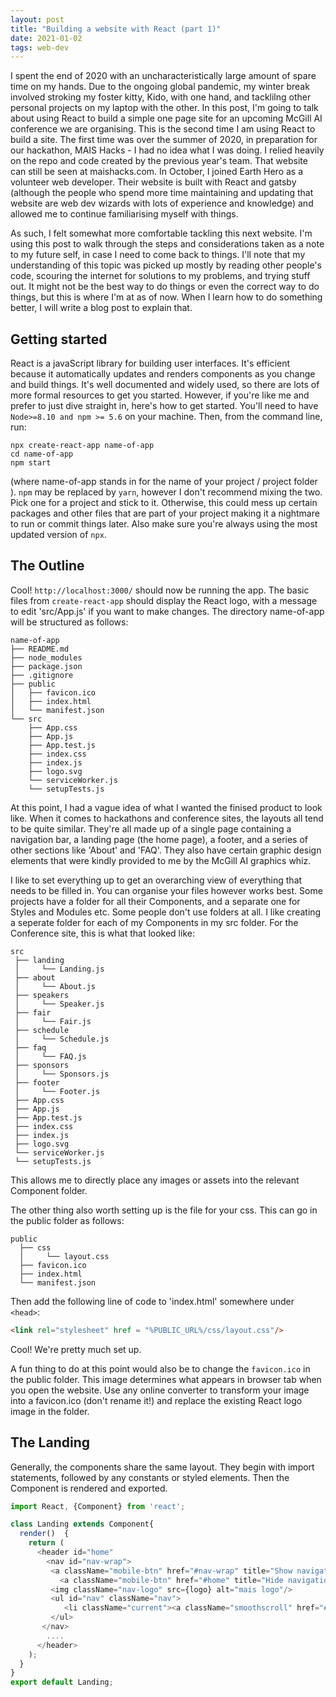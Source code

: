 ```yaml
---
layout: post
title: "Building a website with React (part 1)"
date: 2021-01-02
tags: web-dev
---
```


I spent the end of 2020 with an uncharacteristically large amount of spare time on my hands. Due to the ongoing global pandemic, my winter break involved stroking my
foster kitty, Kido, with one hand, and tacklilng other personal projects on my laptop with the other. In this post, I'm going to talk about using React to build a
simple one page site for an upcoming McGill AI conference we are organising.
This is the second time I am using React to build a site. The first time was over the summer of 2020, in preparation for our hackathon, MAIS Hacks - I had no idea what I
was doing. I relied heavily on the repo and code created by the previous year's team. That website can still be seen at maishacks.com.
In October, I joined Earth Hero as a volunteer web developer. Their website is built with React and gatsby (although the people who spend more time maintaining and updating
that website are web dev wizards with lots of experience and knowledge) and allowed me to continue familiarising myself with things.

As such, I felt somewhat more comfortable tackling this next website. I'm using this post to walk through the steps and considerations taken as a note to my future self, in case
I need to come back to things. I'll note that my understanding of this topic was picked up mostly by reading other people's code, scouring the internet for solutions to my
problems, and trying stuff out. It might not be the best way to do things or even the correct way to do things, but this is where I'm at as of now. When I learn how to
do something better, I will write a blog post to explain that.

## Getting started

React is a javaScript library for building user interfaces. It's efficient because it automatically updates and renders components as you change and build things.
It's well documented and widely used, so there are lots of more formal resources to get you started. However, if you're like me and prefer to just dive straight in, here's
how to get started. You'll need to have ```Node>=8.10 and npm >= 5.6``` on your machine.
Then, from the command line, run:
```
npx create-react-app name-of-app
cd name-of-app
npm start
```
(where name-of-app stands in for the name of your project / project folder ).
```npm``` may be replaced by ```yarn```, however I don't recommend mixing the two. Pick one for a project and stick to it. Otherwise, this could mess up certain
packages and other files that are part of your project making it a nightmare to run or commit things later. Also make sure you're always using the most updated version of ```npx```.


## The Outline

Cool! ```http://localhost:3000/``` should now be running the app. The basic files from ```create-react-app``` should display the React logo, with a message to edit 'src/App.js'
if you want to make changes. The directory name-of-app will be structured as follows:
```
name-of-app
├── README.md
├── node_modules
├── package.json
├── .gitignore
├── public
│   ├── favicon.ico
│   ├── index.html
│   └── manifest.json
└── src
    ├── App.css
    ├── App.js
    ├── App.test.js
    ├── index.css
    ├── index.js
    ├── logo.svg
    └── serviceWorker.js
    └── setupTests.js
```
At this point, I had a vague idea of what I wanted the finised product to look like. When it comes to hackathons and conference sites, the layouts all tend to be quite
similar. They're all made up of a single page containing a navigation bar, a landing page (the home page), a footer, and a series of other sections like 'About' and 'FAQ'.
They also have certain graphic design elements that were kindly provided to me by the McGill AI graphics whiz.

I like to set everything up to get an overarching view of everything that needs to be filled in. You can organise your files however works best. Some projects
have a folder for all their Components, and a separate one for Styles and Modules etc. Some people don't use folders at all. I like creating a seperate folder for
each of my Components in my src folder. For the Conference site, this is what that looked like:

```
src
 ├── landing
 │     └── Landing.js
 ├── about
 │     └── About.js
 ├── speakers
 │     └── Speaker.js
 ├── fair
 │     └── Fair.js
 ├── schedule
 │     └── Schedule.js
 ├── faq
 │     └── FAQ.js
 ├── sponsors
 │     └── Sponsors.js
 ├── footer
 │     └── Footer.js
 ├── App.css
 ├── App.js
 ├── App.test.js
 ├── index.css
 ├── index.js
 ├── logo.svg
 └── serviceWorker.js
 └── setupTests.js
```
This allows me to directly place any images or assets into the relevant Component folder.

The other thing also worth setting up is the file for your css. This can go in the public folder as follows:
```
public
  ├── css
  │     └── layout.css
  ├── favicon.ico
  ├── index.html
  └── manifest.json
```
Then add the following line of code to 'index.html' somewhere under `<head>`:
```html
<link rel="stylesheet" href = "%PUBLIC_URL%/css/layout.css"/>
```
Cool! We're pretty much set up.

A fun thing to do at this point would also be to change the `favicon.ico` in the public folder. This image determines what appears
in browser tab when you open the website. Use any online converter to transform your image into a favicon.ico (don't rename it!) and
replace the existing React logo image in the folder.

## The Landing

Generally, the components share the same layout. They begin with import statements, followed by any constants or styled elements. Then
the Component is rendered and exported.
```JavaScript
import React, {Component} from 'react';

class Landing extends Component{
  render()  {
    return (
      <header id="home"
        <nav id="nav-wrap">
         <a className="mobile-btn" href="#nav-wrap" title="Show navigation">Show navigation</a>
	       <a className="mobile-btn" href="#home" title="Hide navigation">Hide navigation</a>
         <img className="nav-logo" src={logo} alt="mais logo"/>
         <ul id="nav" className="nav">
            <li className="current"><a className="smoothscroll" href="#home">Home</a></li>
         </ul>
       </nav>
        ....
      </header>
    );
  }
}
export default Landing;
```
